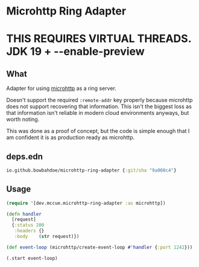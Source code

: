 # Microhttp Ring Adapter

# THIS REQUIRES VIRTUAL THREADS. JDK 19 + --enable-preview
## What 
Adapter for using [microhttp](https://github.com/ebarlas/microhttp)
as a ring server.

Doesn't support the required `:remote-addr` key properly because microhttp
does not support recovering that information. This isn't the biggest loss as
that information isn't reliable in modern cloud environments anyways, but
worth noting.

This was done as a proof of concept, but the code is simple enough that
I am confident it is as production ready as microhttp.

## deps.edn

```clojure
io.github.bowbahdoe/microhttp-ring-adapter {:git/sha "9a008c4"}
```

## Usage

```clojure
(require '[dev.mccue.microhttp-ring-adapter :as microhttp])

(defn handler 
  [request]
  {:status 200 
   :headers {}
   :body    (str request)})

(def event-loop (microhttp/create-event-loop #'handler {:port 1242}))

(.start event-loop)
```